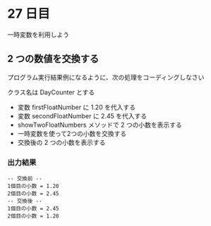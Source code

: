 # 27 日目

一時変数を利用しよう

## 2 つの数値を交換する

プログラム実行結果例になるように、次の処理をコーディングしなさい

クラス名は DayCounter とする

- 変数 firstFloatNumber に 1.20 を代入する
- 変数 secondFloatNumber に 2.45 を代入する
- showTwoFloatNumbers メソッドで 2 つの小数を表示する
- 一時変数を使って2つの小数を交換する
- 交換後の 2 つの小数を表示する

### 出力結果

```
-- 交換前 --
1個目の小数 = 1.20 
2個目の小数 = 2.45 
-- 交換後 --       
1個目の小数 = 2.45 
2個目の小数 = 1.20 
```
